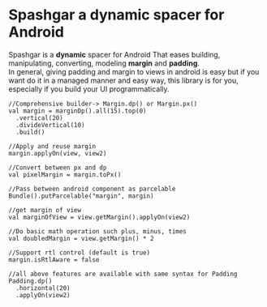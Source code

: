 
# Spashgar a dynamic spacer for Android

Spashgar is a **dynamic** spacer for Android That eases building, manipulating, converting, modeling **margin** and **padding**.  
In general, giving padding and margin to views in android is easy but if you want do it in a managed manner and easy way, this library is for you, especially if you build your UI programmatically.  

    //Comprehensive builder-> Margin.dp() or Margin.px()
    val margin = marginDp().all(15).top(0)    
      .vertical(20)    
      .divideVertical(10)    
      .build()

    //Apply and reuse margin    
    margin.applyOn(view, view2)    
    
    //Convert between px and dp    
    val pixelMargin = margin.toPx()    
    
    //Pass between android component as parcelable    
    Bundle().putParcelable("margin", margin)    
    
    //get margin of view    
    val marginOfView = view.getMargin().applyOn(view2)    
    
    //Do basic math operation such plus, minus, times    
    val doubledMargin = view.getMargin() * 2    
    
    //Support rtl control (default is true)    
    margin.isRtlAware = false    
    
    //all above features are available with same syntax for Padding    
    Padding.dp()    
      .horizontal(20)    
      .applyOn(view2)
